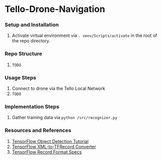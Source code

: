 # Tello-Drone-Navigation


### Setup and Installation
1. Activate virtual environment via `. venv/Scripts/activate` in the root of 
   the repo directory.


### Repo Structure
1. `TODO`


### Usage Steps
1. Connect to drone via the Tello Local Network
2. `TODO`


### Implementation Steps
1. Gather training data via `python /src/recognizer.py`


### Resources and References
1. [TensorFlow Object Detection Tutorial](https://www.youtube.com/watch?v=pDXdlXlaCco&t=475s)
2. [TensorFlow XML-to-TFRecord Converter](https://tensorflow-object-detection-api-tutorial.readthedocs.io/en/latest/_downloads/da4babe668a8afb093cc7776d7e630f3/generate_tfrecord.py)
3. [TensorFlow Record Format Specs](https://www.tensorflow.org/tutorials/load_data/tfrecord#tfrecords_format_details)

